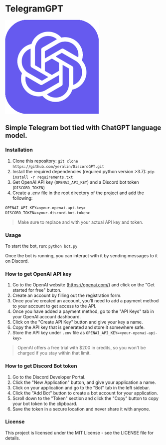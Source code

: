 # TelegramGPT
![Logo](./DiscordGPT.png)
## Simple Telegram bot tied with ChatGPT language model.

### Installation
1. Clone this repository:
`git clone https://github.com/yeralin/DiscordGPT.git`
2. Install the required dependencies (required python version >3.7):
`pip install -r requirements.txt`
3. Get OpenAI API key (`OPENAI_API_KEY`) and a Discord bot token (`DISCORD_TOKEN`)
4. Create a .env file in the root directory of the project and add the following:
```
OPENAI_API_KEY=<your-openai-api-key>
DISCORD_TOKEN=<your-discord-bot-token>
```
> Make sure to replace <your-openai-api-key> and <your-discord-bot-token> with your actual API key and token.

### Usage
To start the bot, run: `python bot.py`

Once the bot is running, you can interact with it by sending messages to it on Discord.

### How to get OpenAI API key
1. Go to the OpenAI website (https://openai.com/) and click on the "Get started for free" button.
2. Create an account by filling out the registration form.
3. Once you've created an account, you'll need to add a payment method to your account to get access to the API.
4. Once you have added a payment method, go to the "API Keys" tab in your OpenAI account dashboard.
5. Click on the "Create API Key" button and give your key a name.
6. Copy the API key that is generated and store it somewhere safe.
7. Store the API key under `.env` file as `OPENAI_API_KEY=<your-openai-api-key>`
> OpenAI offers a free trial with $200 in credits, so you won't be charged if you stay within that limit.
  
### How to get Discord Bot token
1. Go to the Discord Developer Portal.
2. Click the "New Application" button, and give your application a name.
3. Click on your application and go to the "Bot" tab in the left sidebar.
4. Click the "Add Bot" button to create a bot account for your application.
5. Scroll down to the "Token" section and click the "Copy" button to copy your bot token to the clipboard.
6. Save the token in a secure location and never share it with anyone.

### License

This project is licensed under the MIT License - see the LICENSE file for details.
